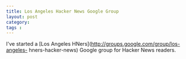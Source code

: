 ```yaml
---
title: Los Angeles Hacker News Google Group
layout: post
category: 
tags : 
---
```





I've started a [Los Angeles HNers](http://groups.google.com/group/los-angeles-
hners-hacker-news) Google group for Hacker News readers.

